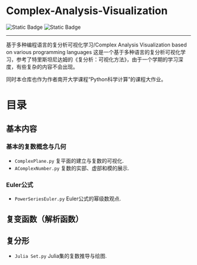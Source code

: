 # Complex-Analysis-Visualization
![Static Badge](https://img.shields.io/badge/Visualization-Python-blue)
![Static Badge](https://img.shields.io/badge/Animation-Manim-blue?link=https%3A%2F%2Fgithub.com%2FManimCommunity%2Fmanim)

----
基于多种编程语言的复分析可视化学习/Complex Analysis Visualization based on various programming languages
这是一个基于多种语言的复分析可视化学习，参考了特里斯坦尼达姆的《复分析：可视化方法》，由于一个学期的学习深度，有些复杂的内容不会出现。

同时本仓库也作为作者南开大学课程“Python科学计算”的课程大作业。

# 目录
## 基本内容
### 基本的复数概念与几何
- `ComplexPlane.py`
  复平面的建立与复数的可视化.
- `AComplexNumber.py`
复数的实部、虚部和模的展示.

### Euler公式
- `PowerSeriesEuler.py`
Euler公式的幂级数观点.

## 复变函数（解析函数）


## 复分形
- `Julia Set.py` Julia集的复数推导与绘图.
